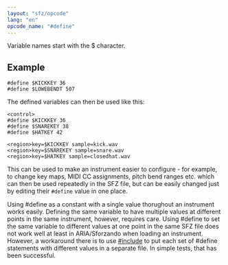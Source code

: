 ```yaml
---
layout: "sfz/opcode"
lang: "en"
opcode_name: "#define"
---
```

Variable names start with the $ character.

## Example

```
#define $KICKKEY 36
#define $LOWEBENDT 507
```

The defined variables can then be used like this:

```
<control>
#define $KICKKEY 36
#define $SNAREKEY 38
#define $HATKEY 42

<region>key=$KICKKEY sample=kick.wav
<region>key=$SNAREKEY sample=snare.wav
<region>key=$HATKEY sample=closedhat.wav
```

This can be used to make an instrument easier to configure - for example, to
change key maps, MIDI CC assignments, pitch bend ranges etc. which can then be
used repeatedly in the SFZ file, but can be easily changed just by editing their
`#define` value in one place.

Using #define as a constant with a single value thorughout an instrument works
easily. Defining the same variable to have multiple values at different points in the
same instrument, however, requires care. Using #define to set the same variable to
different values at one point in the same SFZ file does not work well at least in
ARIA/Sforzando when loading an instrument. However, a workaround there is to
use [#include](/opcodes/include) to put each set of #define statements with different
values in a separate file.  In simple tests, that has been successful.
